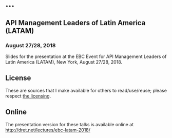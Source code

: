 # ...

## API Management Leaders of Latin America (LATAM)

### August 27/28, 2018

Slides for the presentation at the EBC Event for API Management Leaders of Latin America (LATAM), New York, August 27/28, 2018.


## License

These are sources that I make available for others to read/use/reuse; please respect [the licensing](../LICENSE).


## Online

The presentation version for these talks is available online at http://dret.net/lectures/ebc-latam-2018/
